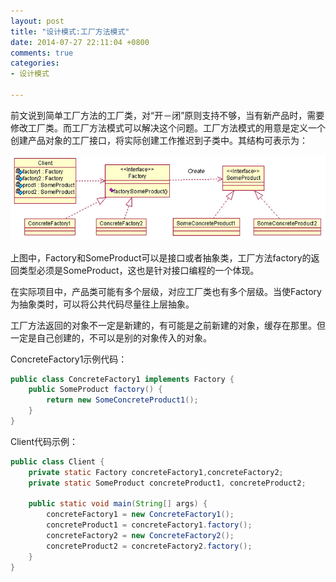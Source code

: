 ```yaml
---
layout: post
title: "设计模式:工厂方法模式"
date: 2014-07-27 22:11:04 +0800
comments: true
categories: 
- 设计模式

---
```


前文说到简单工厂方法的工厂类，对“开－闭”原则支持不够，当有新产品时，需要修改工厂类。而工厂方法模式可以解决这个问题。工厂方法模式的用意是定义一个创建产品对象的工厂接口，将实际创建工作推迟到子类中。其结构可表示为：

![image](/myresource/images/image_blog_2014-07-27_22.10.30.jpg)

<!--more-->
上图中，Factory和SomeProduct可以是接口或者抽象类，工厂方法factory的返回类型必须是SomeProduct，这也是针对接口编程的一个体现。

在实际项目中，产品类可能有多个层级，对应工厂类也有多个层级。当使Factory为抽象类时，可以将公共代码尽量往上层抽象。

工厂方法返回的对象不一定是新建的，有可能是之前新建的对象，缓存在那里。但一定是自己创建的，不可以是别的对象传入的对象。

ConcreteFactory1示例代码：

```java
public class ConcreteFactory1 implements Factory {
	public SomeProduct factory() {
		return new SomeConcreteProduct1();
	}  
}
```

Client代码示例：

```java
public class Client {
	private static Factory concreteFactory1,concreteFactory2;
	private static SomeProduct concreteProduct1, concreteProduct2;
	
	public static void main(String[] args) {
		concreteFactory1 = new ConcreteFactory1();
		concreteProduct1 = concreteFactory1.factory();
		concreteFactory2 = new ConcreteFactory2();
		concreteProduct2 = concreteFactory2.factory();
	}
}
```